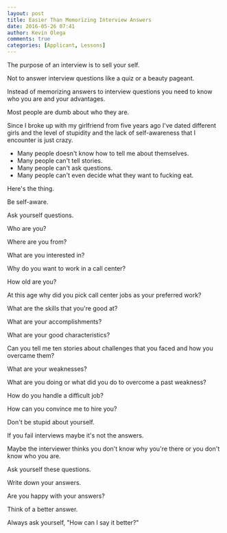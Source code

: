 ```yaml
---
layout: post
title: Easier Than Memorizing Interview Answers
date: 2016-05-26 07:41
author: Kevin Olega
comments: true
categories: [Applicant, Lessons]
---
```

The purpose of an interview is to sell your self. 

Not to answer interview questions like a quiz or a beauty pageant.

Instead of memorizing answers to interview questions you need to know who you are and your advantages.

Most people are dumb about who they are. 

Since I broke up with my girlfriend from five years ago I've dated different girls and the level of stupidity and the lack of self-awareness that I encounter is just crazy.

- Many people doesn't know how to tell me about themselves.
- Many people can't tell stories.
- Many people can't ask questions.
- Many people can't even decide what they want to fucking eat.

Here's the thing. 

Be self-aware. 

Ask yourself questions.

Who are you?

Where are you from?

What are you interested in?

Why do you want to work in a call center?

How old are you?

At this age why did you pick call center jobs as your preferred work?

What are the skills that you're good at?

What are your accomplishments?

What are your good characteristics?

Can you tell me ten stories about challenges that you faced and how you overcame them?

What are your weaknesses?

What are you doing or what did you do to overcome a past weakness?

How do you handle a difficult job?

How can you convince me to hire you?

Don't be stupid about yourself. 

If you fail interviews maybe it's not the answers. 

Maybe the interviewer thinks you don't know why you're there or you don't know who you are.

Ask yourself these questions. 

Write down your answers. 

Are you happy with your answers? 

Think of a better answer. 

Always ask yourself, "How can I say it better?"
